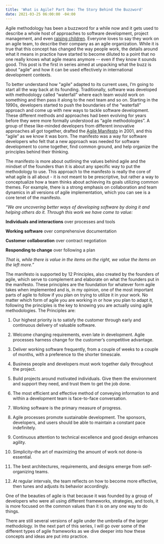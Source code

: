 ```yaml
---
title: 'What is Agile? Part One: The Story Behind the Buzzword'
date: 2021-03-25 06:00:00 -04:00
---
```


Agile methodology has been a buzzword for a while now and it gets used to describe a whole host of approaches to software development, project management, and even [raising children](https://www.ted.com/talks/bruce_feiler_agile_programming_for_your_family?language=en). Everyone loves to say they work on an agile team, to describe their company as an agile organization. While it is true that  this concept has changed the way people work, the details around what it means in practice have started to become diluted to a point that no one really knows what agile means anymore -- even if they know it sounds good. This post is the first in series aimed at unpacking what the buzz is about “agile” and how it can be used effectively in international development contexts.

<!--more-->

To better understand how "agile" adapted to its current uses, I’m going to start all the way back at its founding. Traditionally, software was developed with methodology called “waterfall” where each team would work on something and then pass it along to the next team and so on. Starting in the 1990s, developers started to push the boundaries of the “waterfall” approach and come up with new ways to tackle software development. These different methods and approaches had been evolving for years before they were more formally understood as “agile methodologies”. A group of these like-minded developers from different innovative approaches all got together, drafted the [Agile Manifesto](http://agilemanifesto.org/) in 2001, and this “agile” as we know it was born. The manifesto was a way for software developers who felt that a new approach was needed for software development to come together, find common ground, and help organize the principles behind their thinking.

The manifesto is more about outlining the values behind agile and the mindset of the founders than it is about any specific way to put the methodology to use. This approach to the manifesto is really the core of what agile is all about - it is not meant to be prescriptive, but rather a way to conceptualize how a team thinks about achieving its goals utilizing common themes. For example, there is a strong emphasis on collaboration and team dynamics in all versions of agile implementation, which you can see is a core tenet of the manifesto.

*“We are uncovering better ways of developing software by doing it and helping others do it. Through this work we have come to value:*

**Individuals and interactions** over processes and tools

**Working software** over comprehensive documentation

**Customer collaboration** over contract negotiation

**Responding to change** over following a plan

*That is, while there is value in the items on the right, we value the items on the left more.”*

The manifesto is supported by 12 Principles, also created by the founders of agile, which serve to complement and elaborate on what the founders put in the manifesto. These principles are the foundation for whatever form agile takes when implemented and is, in my opinion, one of the most important parts of agile to follow if you plan on trying to utilize it in your work. No matter which form of agile you are working in or how you plan to adapt it, following the principles is the key to knowing you are actually using agile methodologies. The Principles are:

 1. Our highest priority is to satisfy the customer through early and continuous delivery of valuable software.

 2. Welcome changing requirements, even late in development. Agile processes harness change for the customer’s competitive advantage.

 3. Deliver working software frequently, from a couple of weeks to a couple of months, with a preference to the shorter timescale.

 4. Business people and developers must work together daily throughout the project.

 5. Build projects around motivated individuals. Give them the environment and support they need, and trust them to get the job done.

 6. The most efficient and effective method of conveying information to and within a development team is face-to-face conversation.

 7. Working software is the primary measure of progress.

 8. Agile processes promote sustainable development. The sponsors, developers, and users should be able to maintain a constant pace indefinitely.

 9. Continuous attention to technical excellence and good design enhances agility.

10. Simplicity–the art of maximizing the amount of work not done–is essential.

11. The best architectures, requirements, and designs emerge from self-organizing teams.

12. At regular intervals, the team reflects on how to become more effective, then tunes and adjusts its behavior accordingly.

One of the beauties of agile is that because it was founded by a group of developers who were all using different frameworks, strategies, and tools, it is more focused on the common values than it is on any one way to do things.

There are still several versions of agile under the umbrella of the larger methodology. In the next part of this series, I will go over some of the different types of agile frameworks as we dive deeper into how these concepts and ideas are put into practice.